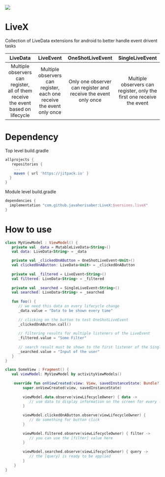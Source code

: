 [![](https://jitpack.io/v/javaherisaber/LiveX.svg)](https://jitpack.io/#javaherisaber/LiveX)
# LiveX

Collection of LiveData extensions for android to better handle event drivent tasks

LiveData     |    LiveEvent   |   OneShotLiveEvent   |   SingleLiveEvent   
:-----------:|:--------------:|:--------------------:|:--------------------:
Multiple observers can register, all of them receive the event based on lifecycle | Multiple observers can register, each one receive the event only once | Only one observer can register and receive the event only once | Multiple observers can register, only the first one receive the event

# Dependency
Top level build.gradle
```groovy
allprojects {
   repositories {
    ...
    maven { url 'https://jitpack.io' }
  }
}
```

Module level build.gradle
```groovy
dependencies {
  implementation "com.github.javaherisaber:LiveX:$versions.liveX"
}
```

# How to use
```kotlin
class MyViewModel : ViewModel() {
   private val _data = MutableLiveData<String>()
   val data: LiveData<String> = _data

   private val _clickedOnAButton = OneShotLiveEvent<Unit>()
   val clickedOnAButton: LiveData<Unit> = _clickedOnAButton
   
   private val _filtered = LiveEvent<String>()
   val filtered: LiveData<String> = _filtered
   
   private val _searched = SingleLiveEvent<String>()
   val searched: LiveData<String> = _searched
   
   fun foo() {
      // we need this data on every lifecycle change
      _data.value = "Data to be shown every time"
      
      // clicking on the button to test OneShotLiveEvent
      _clickedOnAButton.call()
      
      // filtering results for multiple listeners of the LiveEvent
      _filtered.value = "Some Filter"
      
      // search result must be shown to the first listener of the SingleLiveEvent
      _searched.value = "Input of the user"
   }
}

class SomeView : Fragment() {
   val viewModel: MyViewModel by activityViewModels()
   
    override fun onViewCreated(view: View, savedInstanceState: Bundle?) {
        super.onViewCreated(view, savedInstanceState)
        
        viewModel.data.observe(viewLifecycleOwner) { data ->
           // use data to display information on the screen for every lifecycle change
        }
        
        viewModel.clickedOnAButton.observe(viewLifecycleOwner) {
           // do something for button click
        }
        
        viewModel.filtered.observe(viewLifecycleOwner) { filter ->
           // you can use the [filter] value here
        }
        
        viewModel.searched.observe(viewLifecycleOwner) { query ->
           // the [query] is ready to be applied
        }
    }
}
```
